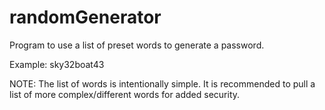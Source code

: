 # randomGenerator
Program to use a list of preset words to generate a password. 

Example: sky32boat43

NOTE: The list of words is intentionally simple. It is recommended to pull a list of more complex/different words for added security.
